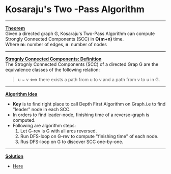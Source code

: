 # Kosaraju's Two -Pass Algorithm

***
<ins>**Theorem**</ins></br>
Given a directed graph G, Kosaraju's Two-Pass Algorithm can compute Strongly Connected Components (SCC) in **O(m+n)** time.</br>
Where **m**: number of edges, **n**: number of nodes

***
<ins>**Strognly Connected Components: Definition**</ins></br>
The Strognly Connected Components (SCC) of a directed Grap G are the equivalence classes of the following relation: 

> u ~ v  <==> there exists a path from u to v and a path from v to u in G. 

***
<ins>**Algorithm Idea**</ins></br>
- **Key** is to find right place to call Depth First Algorithm on Graph.i.e to find "leader" node in each SCC.</br>
- In orders to find leader-node, finishing time of a reverse-graph is computed. </br>
- Following are algorithm steps: </br>
    1. Let G-rev is G with all arcs reversed.
    2. Run DFS-loop on G-rev to compute "finishing time" of each node.
    3. Rus DFS-loop on G to discover SCC one-by-one. 
    
***
<ins>**Solution**</ins></br>
- [Here](https://github.com/jitendrabhamare/Python-Data-Structures-Algorithms/blob/master/scc_recursive.py)


  
  

